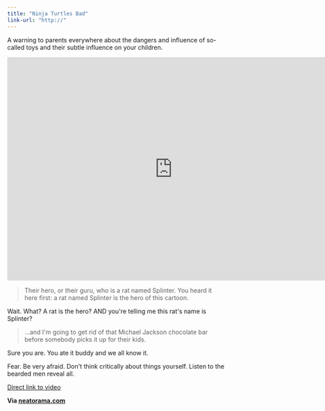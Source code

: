 ```yaml
---
title: "Ninja Turtles Bad"
link-url: "http://"
---
```

<p>A warning to parents everywhere about the dangers and influence of so-called toys and their subtle influence on your children.</p>
<p><iframe width="759" height="515" src="http://www.youtube.com/embed/JSXwWZ2SFw4" frameborder="0" allowfullscreen></iframe></p>
<blockquote><p>
  Their hero, or their guru, who is a rat named Splinter. You heard it here first: a rat named Splinter is the hero of this cartoon.
</p></blockquote>
<p>Wait. What? A rat is the hero? AND you're telling me this rat's name is Splinter?</p>
<blockquote><p>
  ...and I'm going to get rid of that Michael Jackson chocolate bar before somebody picks it up for their kids.
</p></blockquote>
<p>Sure you are. You ate it buddy and we all know it.</p>
<p>Fear. Be very afraid. Don't think critically about things yourself. Listen to the bearded men reveal all.</p>
<p><a href="http://youtu.be/JSXwWZ2SFw4">Direct link to video</a></p>
<p><strong>Via <a href="http://www.neatorama.com/2012/01/16/the-ridiculous-anti-ninja-turtles-campaign-from-the-90s/">neatorama.com</a></strong></p>
